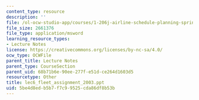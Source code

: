 ```yaml
---
content_type: resource
description: ''
file: /ol-ocw-studio-app/courses/1-206j-airline-schedule-planning-spring-2003/5be4d8edb5b7f7c99525cda86df8b53b_lec6_fleet_assignment_2003.ppt
file_size: 2661376
file_type: application/msword
learning_resource_types:
- Lecture Notes
license: https://creativecommons.org/licenses/by-nc-sa/4.0/
ocw_type: OCWFile
parent_title: Lecture Notes
parent_type: CourseSection
parent_uid: 68b71b6e-90ee-277f-e51d-ce264d1603d5
resourcetype: Other
title: lec6_fleet_assignment_2003.ppt
uid: 5be4d8ed-b5b7-f7c9-9525-cda86df8b53b
---
```

